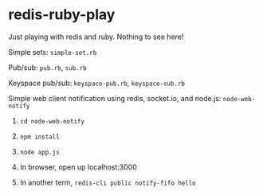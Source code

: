 redis-ruby-play
===============

Just playing with redis and ruby. Nothing to see here!

Simple sets: `simple-set.rb`

Pub/sub: `pub.rb`, `sub.rb`

Keyspace pub/sub: `keyspace-pub.rb`, `keyspace-sub.rb`

Simple web client notification using redis, socket.io, and node.js: `node-web-notify`

1. `cd node-web-notify`

2. `npm install`

3. `node app.js`

4. In browser, open up localhost:3000

5. In another term, `redis-cli public notify-fifo hello`
